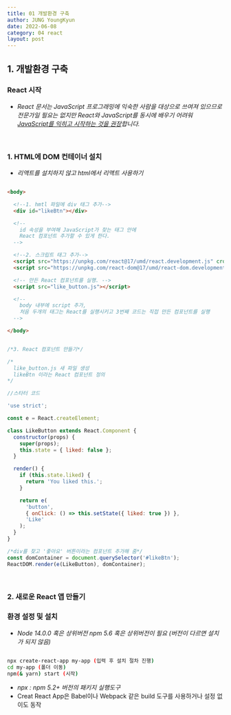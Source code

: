 ```yaml
---
title: 01 개발환경 구축
author: JUNG YoungKyun
date: 2022-06-08
category: 04 react
layout: post
---
```


## **1. 개발환경 구축**

### **React 시작**
- *React 문서는 JavaScript 프로그래밍에 익숙한 사람을 대상으로 쓰여져 있으므로 전문가일 필요는 없지만 React와 JavaScript를 동시에 배우기 어려워 <u>JavaScript를 익히고 시작하는 것을 권장</u>합니다.*

&nbsp;
### **1. HTML에 DOM 컨테이너 설치**
- *리액트를 설치하지 않고 html에서 리액트 사용하기*

``` html

<body>

  <!--1. hmtl 파일에 div 태그 추가-->
  <div id="likeBtn"></div>

  <!-- 
    id 속성을 부여해 JavaScript가 찾는 태그 안에
    React 컴포넌트 추가할 수 있게 한다.
  -->

  <!--2. 스크립트 태그 추가-->
  <script src="https://unpkg.com/react@17/umd/react.development.js" crossorigin></script>
  <script src="https://unpkg.com/react-dom@17/umd/react-dom.development.js" crossorigin></script>

  <!-- 만든 React 컴포넌트를 실행. -->
  <script src="like_button.js"></script>

  <!--
    body 내부에 script 추가,
    처음 두개의 태그는 React를 실행시키고 3번째 코드는 직접 만든 컴포넌트를 실행
  -->

</body>

```

```javascript

/*3. React 컴포넌트 만들기*/

/*
  like_button.js 새 파일 생성
  likeBtn 이라는 React 컴포넌트 정의
*/

//스타터 코드

'use strict';

const e = React.createElement;

class LikeButton extends React.Component {
  constructor(props) {
    super(props);
    this.state = { liked: false };
  }

  render() {
    if (this.state.liked) {
      return 'You liked this.';
    }

    return e(
      'button',
      { onClick: () => this.setState({ liked: true }) },
      'Like'
    );
  }
}

/*div를 찾고 '좋아요' 버튼이라는 컴포넌트 추가해 줌*/
const domContainer = document.querySelector('#likeBtn');
ReactDOM.render(e(LikeButton), domContainer);

```

&nbsp;
### **2. 새로운 React 앱 만들기**


### 환경 설정 및 설치
- *Node 14.0.0 혹은 상위버전 npm 5.6 혹은 상위버전이 필요 (버전이 다르면 설치가 되지 않음)*

``` bash

npx create-react-app my-app (입력 후 설치 절차 진행)
cd my-app (폴더 이동)
npm(& yarn) start (시작)

```
- *npx : npm 5.2+ 버전의 패키지 실행도구*
- Creat React App은 Babel이나 Webpack 같은 build 도구를 사용하거나 설정 없이도 동작